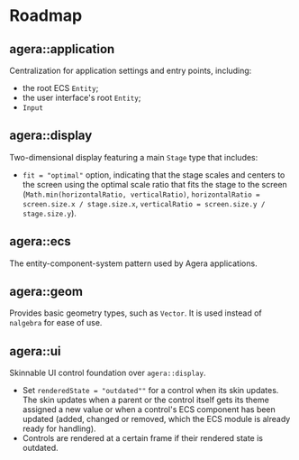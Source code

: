 # Roadmap

## agera::application

Centralization for application settings and entry points, including:

- the root ECS `Entity`;
- the user interface's root `Entity`;
- `Input`

## agera::display

Two-dimensional display featuring a main `Stage` type that includes:

- `fit = "optimal"` option, indicating that the stage scales and centers to the screen using the optimal scale ratio that fits the stage to the screen (`Math.min(horizontalRatio, verticalRatio)`, `horizontalRatio = screen.size.x / stage.size.x`, `verticalRatio = screen.size.y / stage.size.y`).

## agera::ecs

The entity-component-system pattern used by Agera applications.

## agera::geom

Provides basic geometry types, such as `Vector`. It is used instead of `nalgebra` for ease of use.

## agera::ui

Skinnable UI control foundation over `agera::display`.

- Set `renderedState = "outdated""` for a control when its skin updates. The skin updates when a parent or the control itself gets its theme assigned a new value or when a control's ECS component has been updated (added, changed or removed, which the ECS module is already ready for handling).
- Controls are rendered at a certain frame if their rendered state is outdated.